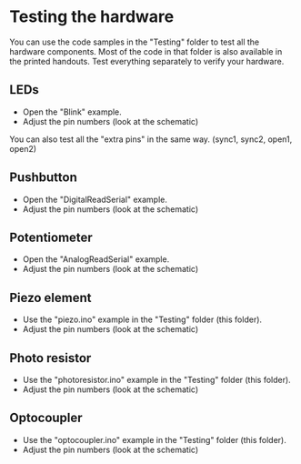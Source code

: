 # Testing the hardware
You can use the code samples in the "Testing" folder to test all the hardware components.
Most of the code in that folder is also available in the printed handouts.
Test everything separately to verify your hardware.

## LEDs
 * Open the "Blink" example.
 * Adjust the pin numbers (look at the schematic)

You can also test all the "extra pins" in the same way. (sync1, sync2, open1, open2) 

## Pushbutton
 * Open the "DigitalReadSerial" example.
 * Adjust the pin numbers (look at the schematic)
 
## Potentiometer
 * Open the "AnalogReadSerial" example.
 * Adjust the pin numbers (look at the schematic)
 
## Piezo element
 * Use the "piezo.ino" example in the "Testing" folder (this folder).
 * Adjust the pin numbers (look at the schematic)

## Photo resistor
 * Use the "photoresistor.ino" example in the "Testing" folder (this folder).
 * Adjust the pin numbers (look at the schematic)

## Optocoupler
 * Use the "optocoupler.ino" example in the "Testing" folder (this folder).
 * Adjust the pin numbers (look at the schematic)
